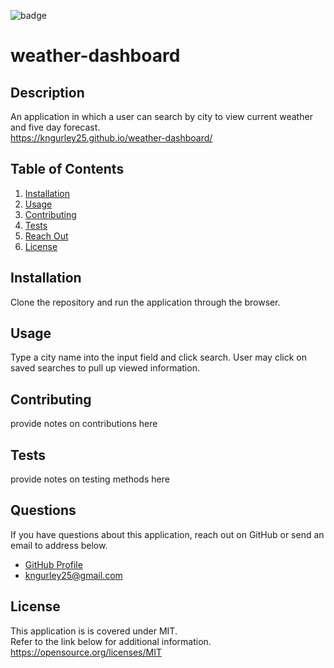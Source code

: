 
  ![badge](https://img.shields.io/badge/License-MIT-brightgreen)
  # weather-dashboard
  ## Description
  An application in which a user can search by city to view current weather and five day forecast.  
  https://kngurley25.github.io/weather-dashboard/
  ## Table of Contents
  1. [Installation](#installation)
  1. [Usage](#usage)
  1. [Contributing](#contributing)
  1. [Tests](#tests)
  1. [Reach Out](#questions)
  1. [License](#license)
  ## Installation <a name="installation"></a>
  Clone the repository and run the application through the browser. 
  ## Usage <a name="usage"></a>
  Type a city name into the input field and click search. User may click on saved searches to pull up viewed information. 
  ## Contributing <a name="contributing"></a>
  provide notes on contributions here
  ## Tests <a name="tests"></a>
  provide notes on testing methods here
  ## Questions <a name="questions"></a>
  If you have questions about this application, reach out on GitHub or send an email to address below.  
  - [GitHub Profile](github.com/kngurley25)
  - kngurley25@gmail.com
  ## License <a name="license"></a>
  This application is is covered under MIT.  
      Refer to the link below for additional information.  
      https://opensource.org/licenses/MIT
  
